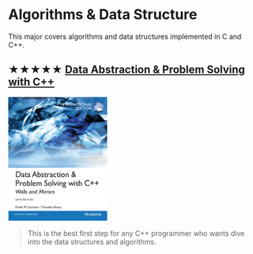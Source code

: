 # Algorithms & Data Structure

This major covers algorithms and data structures implemented in C and C++.

## ★★★★★ [Data Abstraction & Problem Solving with C++](books/9780273768418.md)
<img alt="9780273768418" src="covers/9780273768418.jpg" width="200"/>

> This is the best first step for any C++ programmer who wants dive into the data structures and algorithms.
